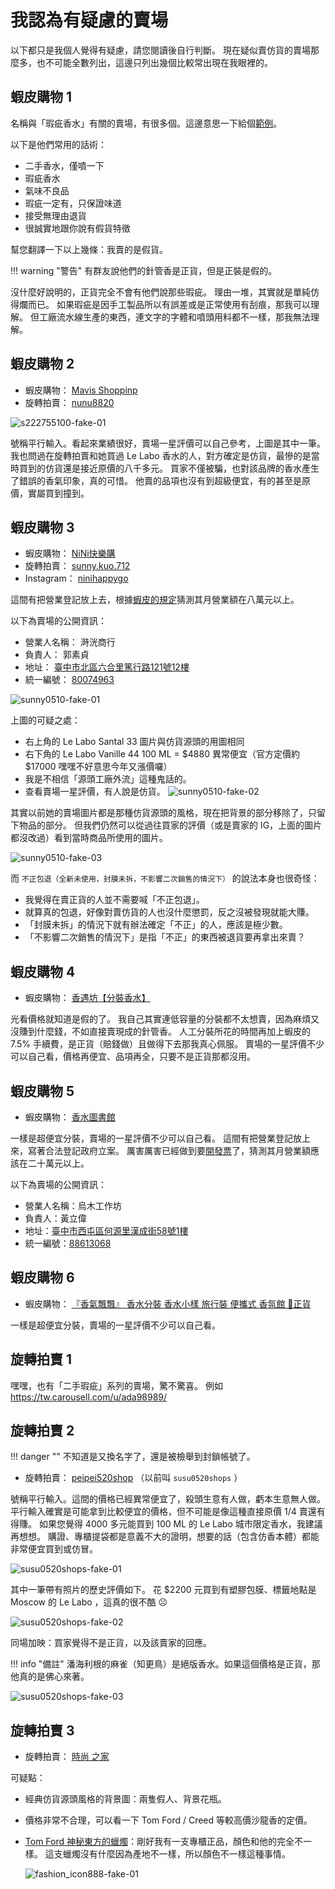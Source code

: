 # 我認為有疑慮的賣場

以下都只是我個人覺得有疑慮，請您閱讀後自行判斷。
現在疑似賣仿貨的賣場那麼多，也不可能全數列出，這邊只列出幾個比較常出現在我眼裡的。

## 蝦皮購物 1

名稱與「瑕疵香水」有關的賣場，有很多個。這邊意思一下給個[範例](https://shopee.tw/ada98989)。

以下是他們常用的話術：

- 二手香水，僅噴一下
- 瑕疵香水
- 氣味不良品
- 瑕疵一定有，只保證味道
- 接受無理由退貨
- 很誠實地跟你說有假貨特徵

幫您翻譯一下以上幾條：我賣的是假貨。

!!! warning "警告"
    有群友說他們的針管香是正貨，但是正裝是假的。

沒什麼好說明的，正貨完全不會有他們說那些瑕疵。
理由一堆，其實就是單純仿得爛而已。
如果瑕疵是因手工製品所以有誤差或是正常使用有刮痕，那我可以理解。
但工廠流水線生產的東西，連文字的字體和噴頭用料都不一樣，那我無法理解。

## 蝦皮購物 2

- 蝦皮購物： [Mavis Shoppinp](https://shopee.tw/s222755100)
- 旋轉拍賣： [nunu8820](https://tw.carousell.com/u/nunu8820/)

![s222755100-fake-01](../_assets/images/general/s222755100-fake-01.png)

號稱平行輸入。看起來業績很好，賣場一星評價可以自己參考，上圖是其中一筆。
我也問過在旋轉拍賣和她買過 Le Labo 香水的人，對方確定是仿貨，最慘的是當時買到的仿貨還是接近原價的八千多元。
買家不僅被騙，也對該品牌的香水產生了錯誤的香氣印象，真的可惜。
他賣的品項也沒有到超級便宜，有的甚至是原價，實屬買到撞到。

## 蝦皮購物 3

- 蝦皮購物： [NiNi快樂購](https://shopee.tw/sunny0510)
- 旋轉拍賣： [sunny.kuo.712](https://tw.carousell.com/u/sunny.kuo.712/)
- Instagram： [ninihappygo](https://www.instagram.com/ninihappygo)

這間有把營業登記放上去，根據[蝦皮的規定](https://seller.shopee.tw/edu/article/19177)猜測其月營業額在八萬元以上。

以下為賣場的公開資訊：

- 營業人名稱： 溡洸商行
- 負責人： 郭素貞
- 地址： [臺中市北區六合里篤行路121號12樓](https://maps.app.goo.gl/mbLKhVd3GqybRRBBA)
- 統一編號： [80074963](https://www.twincn.com/item.aspx?no=80074963)

![sunny0510-fake-01](../_assets/images/general/sunny0510-fake-01.jpg)

上圖的可疑之處：

- 右上角的 Le Labo Santal 33 圖片與仿貨源頭的用圖相同
- 右下角的 Le Labo Vanille 44 100 ML = $4880 異常便宜（官方定價約 $17000 嘿嘿不好意思今年又漲價囉）
- 我是不相信「源頭工廠外流」這種鬼話的。
- 查看賣場一星評價，有人說是仿貨。
  ![sunny0510-fake-02](../_assets/images/general/sunny0510-fake-02.png)

其實以前她的賣場圖片都是那種仿貨源頭的風格，現在把背景的部分移除了，只留下物品的部分。
但我們仍然可以從過往買家的評價（或是賣家的 IG，上面的圖片都沒改過）看到當時商品所使用的圖片。

![sunny0510-fake-03](../_assets/images/general/sunny0510-fake-03.jpg)

而 `不正包退（全新未使用，封膜未拆，不影響二次銷售的情況下）` 的說法本身也很奇怪：

- 我覺得在賣正貨的人並不需要喊「不正包退」。
- 就算真的包退，好像對賣仿貨的人也沒什麼懲罰，反之沒被發現就能大賺。
- 「封膜未拆」的情況下就有辦法確定「不正」的人，應該是極少數。
- 「不影響二次銷售的情況下」是指「不正」的東西被退貨要再拿出來賣？

## 蝦皮購物 4

- 蝦皮購物： [香遇坊【分裝香水】](https://shopee.tw/biao2139)

光看價格就知道是假的了。
我自己其實連低容量的分裝都不太想賣，因為麻煩又沒賺到什麼錢，不如直接賣現成的針管香。
人工分裝所花的時間再加上蝦皮的 7.5% 手續費，是正貨（賠錢做）且做得下去那我真心佩服。
賣場的一星評價不少可以自己看，價格再便宜、品項再全，只要不是正貨那都沒用。

## 蝦皮購物 5

- 蝦皮購物： [香水圖書館](https://shopee.tw/snoopy821218)

一樣是超便宜分裝，賣場的一星評價不少可以自己看。
這間有把營業登記放上來，寫著合法登記政府立案。
厲害厲害已經做到要[開發票](https://seller.shopee.tw/edu/article/605)了，猜測其月營業額應該在二十萬元以上。

以下為賣場的公開資訊：

- 營業人名稱：烏木工作坊
- 負責人：黃立偉
- 地址：[臺中市西屯區何源里漢成街58號1樓](https://maps.app.goo.gl/pXWptJJPoZdBqFhC8)
- 統一編號：[88613068](https://www.twincn.com/item.aspx?no=88613068)

## 蝦皮購物 6

- 蝦皮購物： [『香氣飄飄』 香水分裝 香水小樣 旅行裝 便攜式 香氛館 💯正貨](https://shopee.tw/yifang0526)

一樣是超便宜分裝，賣場的一星評價不少可以自己看。

## 旋轉拍賣 1

嘿嘿，也有「二手瑕疵」系列的賣場，驚不驚喜。
例如 https://tw.carousell.com/u/ada98989/

## 旋轉拍賣 2

!!! danger ""
    不知道是又換名字了，還是被檢舉到封鎖帳號了。

- 旋轉拍賣： [peipei520shop](https://tw.carousell.com/u/peipei520shop/) （以前叫 `susu0520shops` ）

號稱平行輸入。這間的價格已經異常便宜了，殺頭生意有人做，虧本生意無人做。
平行輸入確實是可能拿到比較便宜的價格，但不可能是像這種直接原價 1/4 賣還有得賺。
如果您覺得 4000 多元能買到 100 ML 的 Le Labo 城市限定香水，我建議再想想。
購證、專櫃提袋都是意義不大的證明，想要的話（包含仿香本體）都能非常便宜買到或仿冒。

![susu0520shops-fake-01](../_assets/images/general/susu0520shops-fake-01.png)

其中一筆帶有照片的歷史評價如下。
花 $2200 元買到有塑膠包膜、標籤地點是 Moscow 的 Le Labo ，這真的很不酷 ☹️

![susu0520shops-fake-02](../_assets/images/general/susu0520shops-fake-02.jpg)

同場加映：買家覺得不是正貨，以及該賣家的回應。

!!! info "備註"
    潘海利根的麻雀（知更鳥）是絕版香水。如果這個價格是正貨，那他真的是佛心來著。

![susu0520shops-fake-03](../_assets/images/general/susu0520shops-fake-03.png)

## 旋轉拍賣 3

- 旋轉拍賣： [時尚 之家](https://tw.carousell.com/u/fashion_icon888/)

可疑點：

- 經典仿貨源頭風格的背景圖：兩隻假人、背景花瓶。
- 價格非常不合理，可以看一下 Tom Ford / Creed 等較高價沙龍香的定價。
- [Tom Ford 神秘東方的蠟燭](https://tw.carousell.com/p/1278200822/)：剛好我有一支專櫃正品，顏色和他的完全不一樣。
  這支蠟燭沒有什麼因為產地不一樣，所以顏色不一樣這種事情。

    ![fashion_icon888-fake-01](../_assets/images/general/fashion_icon888-fake-01.jpg)
